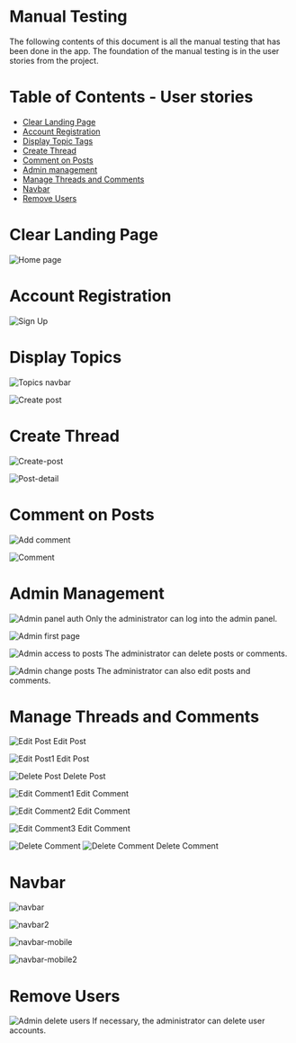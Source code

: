 # Manual Testing

The following contents of this document is all the manual testing that has been done in the app. The foundation of the manual testing is in the user stories from the project.

# Table of Contents - User stories
* [Clear Landing Page](#clear-landing-page)
* [Account Registration](#account-registration)
* [Display Topic Tags](#display-topic-tags)
* [Create Thread](#create-thread)
* [Comment on Posts](#comment-on-posts)
* [Admin management](#admin-management)
* [Manage Threads and Comments](#manage-threads-and-comments)
* [Navbar](#navbar)
* [Remove Users](#remove-users)


# Clear Landing Page
![Home page](documentation/manual-testing/homepage.png)

# Account Registration
![Sign Up](documentation/sign-up-page.png)

# Display Topics
![Topics navbar](documentation/navbar2.png)

![Create post](documentation/manual-testing/create-post-topic.png)

# Create Thread
![Create-post](documentation/manual-testing/create-post.png)

![Post-detail](documentation/manual-testing/new-post.png)

# Comment on Posts
![Add comment](documentation/manual-testing/add-comment.png)

![Comment](documentation/manual-testing/add-comment1.png)

# Admin Management
![Admin panel auth](documentation/manual-testing/admin-login-auth.png)
Only the administrator can log into the admin panel.

![Admin first page](documentation/manual-testing/admin-page.png)

![Admin access to posts](documentation/manual-testing/delete-posts-admin.png)
The administrator can delete posts or comments.

![Admin change posts](documentation/manual-testing/change-post-admin.png)
The administrator can also edit posts and comments.

# Manage Threads and Comments
![Edit Post](documentation/manual-testing/edit-post.png)
Edit Post

![Edit Post1](documentation/manual-testing/edit-post1.png)
Edit Post

![Delete Post](documentation/manual-testing/delete-post.png)
Delete Post

![Edit Comment1](documentation/manual-testing/edit-comment-1.png)
Edit Comment

![Edit Comment2](documentation/manual-testing/edit-comment-2.png)
Edit Comment

![Edit Comment3](documentation/manual-testing/edit-comment-3.png)
Edit Comment

![Delete Comment](documentation/manual-testing/delete-comment1.png)
![Delete Comment](documentation/manual-testing/delete-comment.png)
Delete Comment


# Navbar
![navbar](documentation/navbar.png)

![navbar2](documentation/navbar2.png)

![navbar-mobile](documentation/navbar-mobile.png)

![navbar-mobile2](documentation/navbar-mobile2.png)

# Remove Users
![Admin delete users](documentation/manual-testing/delete-users-admin.png)
If necessary, the administrator can delete user accounts.
